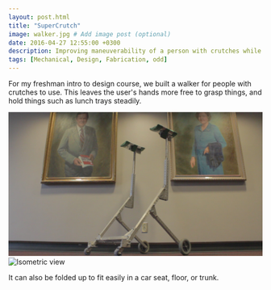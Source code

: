 ```yaml
---
layout: post.html
title: "SuperCrutch"
image: walker.jpg # Add image post (optional)
date: 2016-04-27 12:55:00 +0300
description: Improving maneuverability of a person with crutches while carrying things
tags: [Mechanical, Design, Fabrication, odd]
---
```


For my freshman intro to design course, we built a walker for people with crutches to use. This leaves the user's hands more free to grasp things, and hold things such as lunch trays steadily.

![Isometric view](/assets/images/supercrutch/showcase.jpg)
![Isometric view](/assets/images/supercrutch/comparison.jpg)

It can also be folded up to fit easily in a car seat, floor, or trunk.